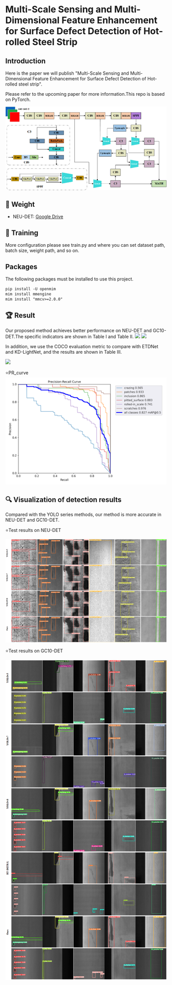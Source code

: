 # Multi-Scale Sensing and Multi-Dimensional Feature Enhancement for Surface Defect Detection of Hot-rolled Steel Strip
## Introduction
Here is the paper we will publish "Multi-Scale Sensing and Multi-Dimensional Feature Enhancement for Surface Defect Detection of Hot-rolled steel strip". 

Please refer to the upcoming paper for more information.This repo is based on PyTorch.

<img src="assets/Overallstructure.png">

## :open_file_folder: Weight
 - NEU-DET: [Google Drive](https://drive.google.com/file/d/1Ki4GqtnGQqE67DvWUY3p7YJWSBZOgB8S/view?usp=drive_link)


## 🚀 Training
More configuration please see train.py and where you can set dataset path, batch size, weight path, and so on.

## Packages
The following packages must be installed to use this project.
```
pip install -U openmim
mim install mmengine
mim install "mmcv>=2.0.0"
```

## :trophy: Result
Our proposed method achieves better performance on NEU-DET and GC10-DET.The specific indicators are shown in Table I and Table II.
<img src="assets/TABLEⅠ.png">
<img src="assets/TABLEⅡ.png">

In addition, we use the COCO evaluation metric to compare with ETDNet and KD-LightNet, and the results are shown in Table III.

<img src="assets/TABLEⅢ.png">

⭐PR_curve
<img src="assets/PR.png">

## 🔍 Visualization of detection results
Compared with the YOLO series methods, our method is more accurate in NEU-DET and GC10-DET.

⭐Test results on NEU-DET

<img src="assets/neudet-test.png">

⭐Test results on GC10-DET

<img src="assets/gc10det-test.png">
